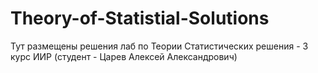 # Theory-of-Statistial-Solutions
Тут размещены решения лаб по Теории Статистических решения - 3 курс ИИР (студент - Царев Алексей Александрович)
